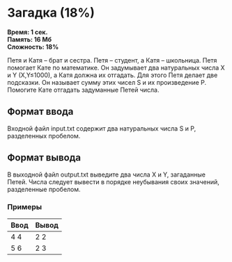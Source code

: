 <h1 class="title">Загадка (18%)</h1>
<p><b>Время: 1 сек.<br>Память: 16 Мб<br>Сложность: 18%</b></p>
<p>Петя и Катя – брат и сестра. Петя – студент, а Катя – школьница. Петя помогает Кате по математике. Он задумывает два натуральных числа X и Y (X,Y≤1000), а Катя должна их отгадать. Для этого Петя делает две подсказки. Он называет сумму этих чисел S и их произведение P. Помогите Кате отгадать задуманные Петей числа.</p>
<h2>Формат ввода</h2>
<p>Входной файл input.txt содержит два натуральных числа S и P, разделенных пробелом.</p>
<h2>Формат вывода</h2>
<p>В выходной файл output.txt выведите два числа Х и Y, загаданные Петей. Числа следует вывести в порядке неубывания своих значений, разделенные пробелом.</p>
<h3>Примеры</h3>
<table class="sample-tests">
<thead>
    <tr>
        <th>Ввод</th>
        <th>Вывод</th>
    </tr>
</thead>
<tbody>
        <tr>
            <td>4 4</td>
            <td>2 2</td>
        </tr>
        <tr>
            <td>5 6</td>
            <td>2 3</td>
        </tr>
    </tbody>
</table>


